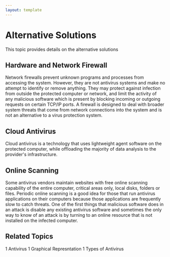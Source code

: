 ```yaml
---
layout: template
---
```

# Alternative Solutions
This topic provides details on the alternative solutions
## Hardware and Network Firewall
Network firewalls prevent unknown programs and processes from accessing the system. However, they are not antivirus systems and make no attempt to identify or remove anything. They may protect against infection from outside the protected computer or network, and limit the activity of any malicious software which is present by blocking incoming or outgoing requests on certain TCP/IP ports. A firewall is designed to deal with broader system threats that come from network connections into the system and is not an alternative to a virus protection system.
## Cloud Antivirus
Cloud antivirus is a technology that uses lightweight agent software on the protected computer, while offloading the majority of data analysis to the provider's infrastructure.
## Online Scanning
Some antivirus vendors maintain websites with free online scanning capability of the entire computer, critical areas only, local disks, folders or files. Periodic online scanning is a good idea for those that run antivirus applications on their computers because those applications are frequently slow to catch threats. One of the first things that malicious software does in an attack is disable any existing antivirus software and sometimes the only way to know of an attack is by turning to an online resource that is not installed on the infected computer.
## Related Topics
1  Antivirus
1  Graphical Represntation
1  Types of Antivirus
